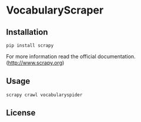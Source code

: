 VocabularyScraper
=================


Installation
------------

```
pip install scrapy
```

For more information read the official documentation. (http://www.scrapy.org)

Usage
-----

```
scrapy crawl vocabularyspider
```

License
-------

